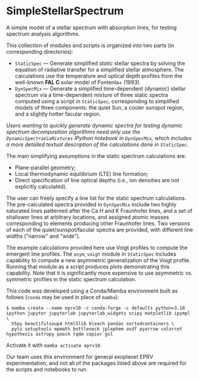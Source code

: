 # SimpleStellarSpectrum
A simple model of a stellar spectrum with absorption lines, for testing spectrum analysis algorithms.

This collection of modules and scripts is organized into two parts (in corresponding directories):

* `StaticSpec` — Generate simplified *static* stellar spectra by solving the equation of radiative transfer for a simplified stellar atmosphere. The calculations use the temperature and optical depth profiles from the well-known **FAL C** solar model of Fontenla+ (1993).
* `DynSpecMix` — Generate a simplified time-dependent (dynamic) stellar spectrum via a time-dependent mixture of three static spectra computed using a script in `StaticSpec`, corresponding to simplified models of three components: the quiet Sun, a cooler sunspot region, and a slightly hotter facular region.

*Users wanting to quickly generate dynamic spectra for testing dynamic spectrum decomposition algorithms need only use the `DynamicSpectraViaMixtures` IPython notebook in `DynSpecMix`, which includes a more detailed textual description of the calculations done in `StaticSpec`.*


The main simplifying assumptions in the static spectrum calculations are:
* Plane-parallel geometry;
* Local thermodynamic equilibrium (LTE) line formation;
* Direct specification of line optical depths (i.e., ion densities are not explicitly calculated).

The user can freely specify a line list for the static spectrum calculations. The pre-calculated spectra provided in `DynSpecMix` include two highly saturated lines patterned after the Ca H and K Fraunhofer lines, and a set of shallower lines at arbitrary locations, and assigned atomic masses corresponding to elements producing other Fraunhofer lines. Two versions of each of the quiet/sunspot/facular spectra are provided, with different line widths ("narrow" and "wide").

The example calculations provided here use Voigt profiles to compute the emergent line profiles. The `asym_voigt` module in `StaticSpec` includes capability to compute a new asymmetric generalization of the Voigt profile. Running that module as a script produces plots demonstrating this capability. Note that it is significantly more expensive to use asymmetric vs. symmetric profiles in the static spectrum calculation.

This code was developed using a Conda/Mamba environment built as follows (`conda` may be used in place of `mamba`):

```
$ mamba create --name eprv10 -c conda-forge -c defaults python=3.10 ipython jupyter jupyterlab jupyterlab_widgets scipy matplotlib ipympl \
  h5py beautifulsoup4 html5lib bleach pandas sortedcontainers \
  pytz setuptools mpmath bottleneck jplephem asdf pyarrow colorcet hypothesis astropy pooch tqdm copier gsl
```

Activate it with `mamba activate eprv10`.

Our team uses this environment for general exoplanet EPRV experimentation, and not all of the packages listed above are required for the scripts and notebooks to run.



